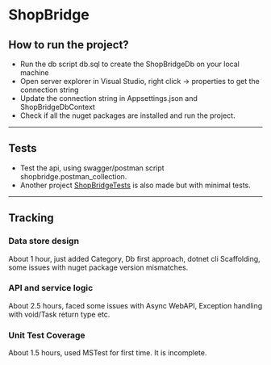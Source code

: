 # ShopBridge
## How to run the project?

* Run the db script db.sql to create the ShopBridgeDb on your local machine
* Open server explorer in Visual Studio, right click -> properties to get the connection string
* Update the connection string in Appsettings.json and ShopBridgeDbContext
* Check if all the nuget packages are installed and run the project.

- - - -
## Tests

* Test the api, using swagger/postman script shopbridge.postman_collection.
* Another project [ShopBridgeTests](https://github.com/vishnuraom/ShopBridgeTests) is also made but with minimal tests.

- - - -
## Tracking

### Data store design
About 1 hour, just added Category, Db first approach, dotnet cli Scaffolding, some issues with nuget package version mismatches.

### API and service logic
About 2.5 hours, faced some issues with Async WebAPI, Exception handling with void/Task return type etc.

### Unit Test Coverage
About 1.5 hours, used MSTest for first time. It is incomplete.
